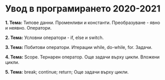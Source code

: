 # Увод в програмирането 2020-2021

**1. Тема:** Типове данни. Променливи и константи. Преобразуване - явно и неявно. Оператори.

**2. Тема:** Условни оператори - if, else и switch.

**3. Тема:** Побитови оператори. Итерации while, do-while, for. Задачи.

**4. Тема:** Scope. Тернарен оператор. Още задачи върху цикли. Вложени цикли.

**5. Тема:** break; continue; return; Още задачи върху цикли. 
